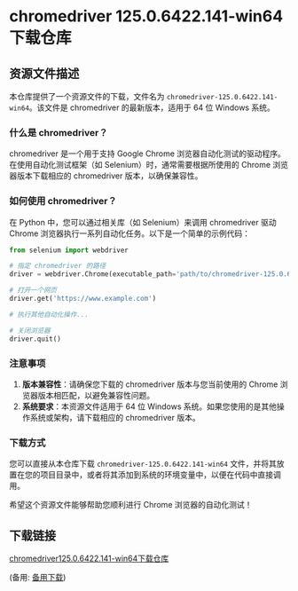 # chromedriver 125.0.6422.141-win64 下载仓库

## 资源文件描述

本仓库提供了一个资源文件的下载，文件名为 `chromedriver-125.0.6422.141-win64`。该文件是 chromedriver 的最新版本，适用于 64 位 Windows 系统。

### 什么是 chromedriver？

chromedriver 是一个用于支持 Google Chrome 浏览器自动化测试的驱动程序。在使用自动化测试框架（如 Selenium）时，通常需要根据所使用的 Chrome 浏览器版本下载相应的 chromedriver 版本，以确保兼容性。

### 如何使用 chromedriver？

在 Python 中，您可以通过相关库（如 Selenium）来调用 chromedriver 驱动 Chrome 浏览器执行一系列自动化任务。以下是一个简单的示例代码：

```python
from selenium import webdriver

# 指定 chromedriver 的路径
driver = webdriver.Chrome(executable_path='path/to/chromedriver-125.0.6422.141-win64')

# 打开一个网页
driver.get('https://www.example.com')

# 执行其他自动化操作...

# 关闭浏览器
driver.quit()
```

### 注意事项

1. **版本兼容性**：请确保您下载的 chromedriver 版本与您当前使用的 Chrome 浏览器版本相匹配，以避免兼容性问题。
2. **系统要求**：本资源文件适用于 64 位 Windows 系统。如果您使用的是其他操作系统或架构，请下载相应的 chromedriver 版本。

### 下载方式

您可以直接从本仓库下载 `chromedriver-125.0.6422.141-win64` 文件，并将其放置在您的项目目录中，或者将其添加到系统的环境变量中，以便在代码中直接调用。

希望这个资源文件能够帮助您顺利进行 Chrome 浏览器的自动化测试！

## 下载链接
[chromedriver125.0.6422.141-win64下载仓库](https://pan.quark.cn/s/550a6a338dd5) 

(备用: [备用下载](https://pan.baidu.com/s/1G4uCz6Cpy3dst-pl7n2c1g?pwd=1234))
